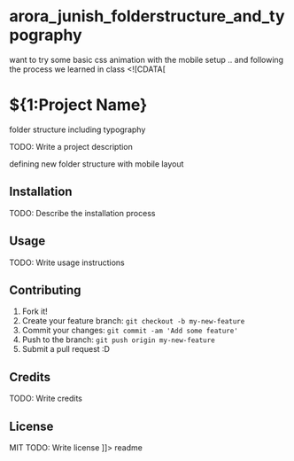 # arora_junish_folderstructure_and_typography
want to try some basic css animation with the mobile setup .. and following the process we learned in class
<snippet>
  <content><![CDATA[
# ${1:Project Name}

folder structure including typography

TODO: Write a project description

defining new folder structure with mobile layout
## Installation
TODO: Describe the installation process
## Usage
TODO: Write usage instructions
## Contributing
1. Fork it!
2. Create your feature branch: `git checkout -b my-new-feature`
3. Commit your changes: `git commit -am 'Add some feature'`
4. Push to the branch: `git push origin my-new-feature`
5. Submit a pull request :D
## Credits
TODO: Write credits
## License
MIT
TODO: Write license
]]></content>
  <tabTrigger>readme</tabTrigger>
</snippet>